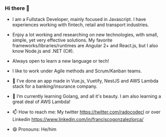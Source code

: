 ### Hi there 👋

- I am a Fullstack Developer, mainly focused in Javascript. I have experiences working with fintech, retail and transport industries.

- Enjoy a lot working and researching on new technologies, with small, simple, yet very effective solutions. My favorite frameworks/libraries/runtimes are Angular 2+ and React.js, but I also know Node.js and .NET (C#).

- Always open to learn a new language or tech!

- I like to work under Agile methods and Scrum/Kanban teams.

- 🔭 I’ve done an app made in Vue.js, Vuetify, NestJS and AWS Lambda stack for a banking/insurance company.
- 🌱 I’m currently learning Golang, and all it's beauty. I am also learning a great deal of AWS Lambda!
- 📫 How to reach me: My twitter https://twitter.com/radocodecl or over Linkedin https://www.linkedin.com/in/franciscogonzalezlorca/
- 😄 Pronouns: He/him

